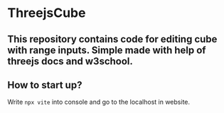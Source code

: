 # ThreejsCube
This repository contains code for editing cube with range inputs. Simple made with help of threejs docs and w3school.
---
## How to start up?
Write ```npx vite``` into console and go to the localhost in website.
